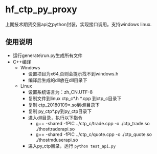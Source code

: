 # hf_ctp_py_proxy
上期技术期货交易api之python封装，实现接口调用。支持windows linux.

## 使用说明
* 运行generate\run.py生成所有文件
* C++编译
    * Windows
        * 设置项目为x64,否则会提示找不到windows.h
        * 编译后生成的dll放在dll目录下
    * Linux
        * 设置系统语言为：zh_CN.UTF-8
        * 复制文件到linux ctp_c\*.h *.cpp 到ctp_c目录下
        * 复制 ctp_20180109\*.so到dll目录下
        * 复制 py_ctp\*.py到py_ctp目录下
        * 进入dll目录，执行以下指令
            * g++ -shared -fPIC ../ctp_c/trade.cpp -o ./ctp_trade.so ./thosttraderapi.so
            * g++ -shared -fPIC ../ctp_c/quote.cpp -o ./ctp_quote.so ./thostmduserapi.so
        * 进入py_ctp目录，运行 `python test_api.py`

